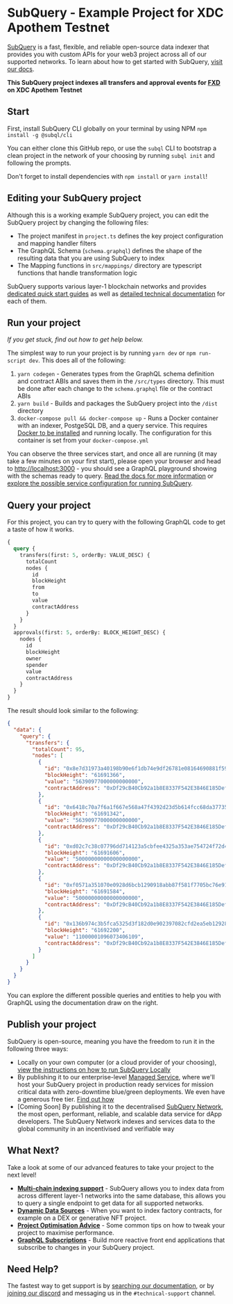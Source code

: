 # SubQuery - Example Project for XDC Apothem Testnet

[SubQuery](https://subquery.network) is a fast, flexible, and reliable open-source data indexer that provides you with custom APIs for your web3 project across all of our supported networks. To learn about how to get started with SubQuery, [visit our docs](https://academy.subquery.network).

**This SubQuery project indexes all transfers and approval events for [FXD](https://explorer.apothem.network/tokens/xdcdf29cb40cb92a1b8e8337f542e3846e185deff96#token-transfer) on XDC Apothem Testnet**

## Start

First, install SubQuery CLI globally on your terminal by using NPM `npm install -g @subql/cli`

You can either clone this GitHub repo, or use the `subql` CLI to bootstrap a clean project in the network of your choosing by running `subql init` and following the prompts.

Don't forget to install dependencies with `npm install` or `yarn install`!

## Editing your SubQuery project

Although this is a working example SubQuery project, you can edit the SubQuery project by changing the following files:

- The project manifest in `project.ts` defines the key project configuration and mapping handler filters
- The GraphQL Schema (`schema.graphql`) defines the shape of the resulting data that you are using SubQuery to index
- The Mapping functions in `src/mappings/` directory are typescript functions that handle transformation logic

SubQuery supports various layer-1 blockchain networks and provides [dedicated quick start guides](https://academy.subquery.network/quickstart/quickstart.html) as well as [detailed technical documentation](https://academy.subquery.network/build/introduction.html) for each of them.

## Run your project

_If you get stuck, find out how to get help below._

The simplest way to run your project is by running `yarn dev` or `npm run-script dev`. This does all of the following:

1.  `yarn codegen` - Generates types from the GraphQL schema definition and contract ABIs and saves them in the `/src/types` directory. This must be done after each change to the `schema.graphql` file or the contract ABIs
2.  `yarn build` - Builds and packages the SubQuery project into the `/dist` directory
3.  `docker-compose pull && docker-compose up` - Runs a Docker container with an indexer, PostgeSQL DB, and a query service. This requires [Docker to be installed](https://docs.docker.com/engine/install) and running locally. The configuration for this container is set from your `docker-compose.yml`

You can observe the three services start, and once all are running (it may take a few minutes on your first start), please open your browser and head to [http://localhost:3000](http://localhost:3000) - you should see a GraphQL playground showing with the schemas ready to query. [Read the docs for more information](https://academy.subquery.network/run_publish/run.html) or [explore the possible service configuration for running SubQuery](https://academy.subquery.network/run_publish/references.html).

## Query your project

For this project, you can try to query with the following GraphQL code to get a taste of how it works.

```graphql
{
  query {
    transfers(first: 5, orderBy: VALUE_DESC) {
      totalCount
      nodes {
        id
        blockHeight
        from
        to
        value
        contractAddress
      }
    }
  }
  approvals(first: 5, orderBy: BLOCK_HEIGHT_DESC) {
    nodes {
      id
      blockHeight
      owner
      spender
      value
      contractAddress
    }
  }
}
```

The result should look similar to the following:

```json
{
  "data": {
    "query": {
      "transfers": {
        "totalCount": 95,
        "nodes": [
          {
            "id": "0x8e7d31973a40198b90e6f1db74e9df26781e08164690881f59d70b7c93acf7fd",
            "blockHeight": "61691366",
            "value": "56390977000000000000",
            "contractAddress": "0xDf29cB40Cb92a1b8E8337F542E3846E185DefF96"
          },
          {
            "id": "0x6418c70a7f6a1f667e568a47f4392d23d5b614fcc68da37735e66a3037e54ca4",
            "blockHeight": "61691342",
            "value": "56390977000000000000",
            "contractAddress": "0xDf29cB40Cb92a1b8E8337F542E3846E185DefF96"
          },
          {
            "id": "0xd02c7c38c07796dd714123a5cbfee4325a353ae754724f72d49589b4aabba5bb",
            "blockHeight": "61691606",
            "value": "50000000000000000000",
            "contractAddress": "0xDf29cB40Cb92a1b8E8337F542E3846E185DefF96"
          },
          {
            "id": "0xf0571a351070e0928d6bcb1290918abb87f581f7705bc76e91ba5f63fea968c0",
            "blockHeight": "61691584",
            "value": "50000000000000000000",
            "contractAddress": "0xDf29cB40Cb92a1b8E8337F542E3846E185DefF96"
          },
          {
            "id": "0x136b974c3b5fca5325d3f182d0e902397082cfd2ea5eb129287222648d22a772",
            "blockHeight": "61692200",
            "value": "11000001096073406109",
            "contractAddress": "0xDf29cB40Cb92a1b8E8337F542E3846E185DefF96"
          }
        ]
      }
    }
  }
}
```

You can explore the different possible queries and entities to help you with GraphQL using the documentation draw on the right.

## Publish your project

SubQuery is open-source, meaning you have the freedom to run it in the following three ways:

- Locally on your own computer (or a cloud provider of your choosing), [view the instructions on how to run SubQuery Locally](https://academy.subquery.network/run_publish/run.html)
- By publishing it to our enterprise-level [Managed Service](https://managedservice.subquery.network), where we'll host your SubQuery project in production ready services for mission critical data with zero-downtime blue/green deployments. We even have a generous free tier. [Find out how](https://academy.subquery.network/run_publish/publish.html)
- [Coming Soon] By publishing it to the decentralised [SubQuery Network](https://subquery.network/network), the most open, performant, reliable, and scalable data service for dApp developers. The SubQuery Network indexes and services data to the global community in an incentivised and verifiable way

## What Next?

Take a look at some of our advanced features to take your project to the next level!

- [**Multi-chain indexing support**](https://academy.subquery.network/build/multi-chain.html) - SubQuery allows you to index data from across different layer-1 networks into the same database, this allows you to query a single endpoint to get data for all supported networks.
- [**Dynamic Data Sources**](https://academy.subquery.network/build/dynamicdatasources.html) - When you want to index factory contracts, for example on a DEX or generative NFT project.
- [**Project Optimisation Advice**](https://academy.subquery.network/build/optimisation.html) - Some common tips on how to tweak your project to maximise performance.
- [**GraphQL Subscriptions**](https://academy.subquery.network/run_publish/subscription.html) - Build more reactive front end applications that subscribe to changes in your SubQuery project.

## Need Help?

The fastest way to get support is by [searching our documentation](https://academy.subquery.network), or by [joining our discord](https://discord.com/invite/subquery) and messaging us in the `#technical-support` channel.
